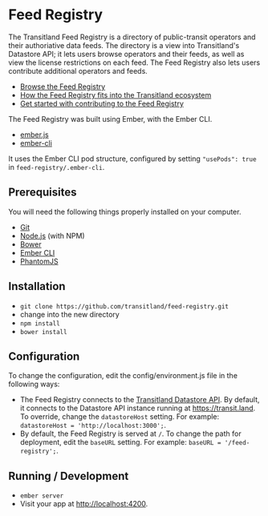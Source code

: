 # Feed Registry

The Transitland Feed Registry is a directory of public-transit operators and their authoriative data feeds. The directory is a view into Transitland's Datastore API; it lets users browse operators and their feeds, as well as view the license restrictions on each feed. The Feed Registry also lets users contribute additional operators and feeds.

* [Browse the Feed Registry](https://transit.land/feed-registry/)
* [How the Feed Registry fits into the Transitland ecosystem](https://transit.land/documentation/)
* [Get started with contributing to the Feed Registry](https://transit.land/news/2016/02/19/get-started-add-feeds.html)

The Feed Registry was built using Ember, with the Ember CLI. 
* [ember.js](http://emberjs.com/)
* [ember-cli](http://www.ember-cli.com/)

It uses the Ember CLI pod structure, configured by setting `"usePods": true` in `feed-registry/.ember-cli`.

## Prerequisites

You will need the following things properly installed on your computer.

* [Git](http://git-scm.com/)
* [Node.js](http://nodejs.org/) (with NPM)
* [Bower](http://bower.io/)
* [Ember CLI](http://www.ember-cli.com/)
* [PhantomJS](http://phantomjs.org/)

## Installation

* `git clone https://github.com/transitland/feed-registry.git`
* change into the new directory
* `npm install`
* `bower install`

## Configuration
To change the configuration, edit the config/environment.js file in the following ways:
* The Feed Registry connects to the [Transitland Datastore API](https://github.com/transitland/transitland-datastore/). By default, it connects to the Datastore API instance running at https://transit.land. To override, change the `datastoreHost` setting. For example: `datastoreHost = 'http://localhost:3000';`.
* By default, the Feed Registry is served at `/`. To change the path for deployment, edit the `baseURL` setting. For example: `baseURL = '/feed-registry';`.

## Running / Development

* `ember server`
* Visit your app at [http://localhost:4200](http://localhost:4200).


